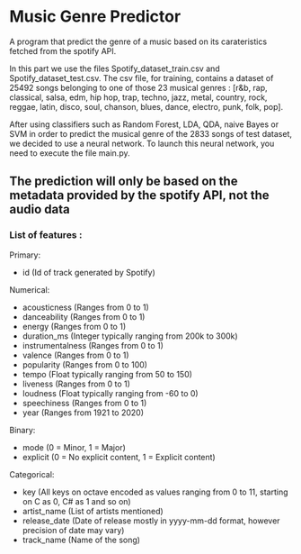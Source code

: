 # Music Genre Predictor
A program that predict the genre of a music based on its carateristics fetched from the spotify API.

In this part we use the files Spotify_dataset_train.csv and Spotify_dataset_test.csv.
The csv file, for training, contains a dataset of 25492 songs belonging to one of those 23 musical genres :
[r&b, rap, classical, salsa, edm, hip hop, trap, techno, jazz, metal, country, rock, reggae, latin, disco, soul, chanson, blues, dance, electro, punk, folk, pop].

After using classifiers such as Random Forest, LDA, QDA, naive Bayes or SVM in order to predict the musical genre of the 2833 songs of test dataset, we decided to use a neural network.
To launch this neural network, you need to execute the file main.py.

## The prediction will only be based on the metadata provided by the spotify API, not the audio data

### List of features : 

Primary:
- id (Id of track generated by Spotify)

Numerical:
- acousticness (Ranges from 0 to 1)
- danceability (Ranges from 0 to 1)
- energy (Ranges from 0 to 1)
- duration_ms (Integer typically ranging from 200k to 300k)
- instrumentalness (Ranges from 0 to 1)
- valence (Ranges from 0 to 1)
- popularity (Ranges from 0 to 100)
- tempo (Float typically ranging from 50 to 150)
- liveness (Ranges from 0 to 1)
- loudness (Float typically ranging from -60 to 0)
- speechiness (Ranges from 0 to 1)
- year (Ranges from 1921 to 2020)

Binary:
- mode (0 = Minor, 1 = Major)
- explicit (0 = No explicit content, 1 = Explicit content)

Categorical:
- key (All keys on octave encoded as values ranging from 0 to 11, starting on C as 0, C# as 1 and so on)
- artist_name (List of artists mentioned)
- release_date (Date of release mostly in yyyy-mm-dd format, however precision of date may vary)
- track_name (Name of the song)
